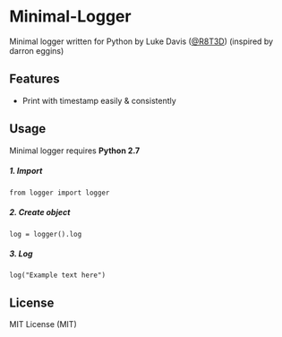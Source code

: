 # Minimal-Logger
Minimal logger written for Python by Luke Davis ([@R8T3D](http://www.twitter.com/R8T3D)) (inspired by darron eggins)

## Features
  * Print with timestamp easily & consistently
  
## Usage

Minimal logger requires **Python 2.7**

#####  1. Import
`from logger import logger`

#####  2. Create object
`log = logger().log`

#####  3. Log
`log("Example text here")`

## License

MIT License (MIT)
